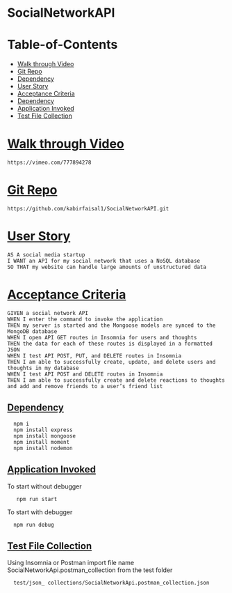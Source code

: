 # SocialNetworkAPI

# Table-of-Contents
  * [Walk through Video](#walk-through-Video)
  * [Git Repo](#git-repo)
  * [Dependency](#dependency)
  * [User Story](#user-story)
  * [Acceptance Criteria](#acceptance-criteria)
  * [Dependency](#dependency)
  * [Application Invoked](#application-invoked)
  * [Test File Collection](#test-file-collection)



# [Walk through Video](#table-of-contents)
```
https://vimeo.com/777894278
```

# [Git Repo](#table-of-contents)
```
https://github.com/kabirfaisal1/SocialNetworkAPI.git

```

# [User Story](#table-of-contents)
```
AS A social media startup
I WANT an API for my social network that uses a NoSQL database
SO THAT my website can handle large amounts of unstructured data

```
# [Acceptance Criteria](#table-of-contents)
```
GIVEN a social network API
WHEN I enter the command to invoke the application
THEN my server is started and the Mongoose models are synced to the MongoDB database
WHEN I open API GET routes in Insomnia for users and thoughts
THEN the data for each of these routes is displayed in a formatted JSON
WHEN I test API POST, PUT, and DELETE routes in Insomnia
THEN I am able to successfully create, update, and delete users and thoughts in my database
WHEN I test API POST and DELETE routes in Insomnia
THEN I am able to successfully create and delete reactions to thoughts and add and remove friends to a user’s friend list
```
## [Dependency](#table-of-contents)
```
  npm i
  npm install express
  npm install mongoose
  npm install moment
  npm install nodemon

```

## [Application Invoked](#(#table-of-contents))
  To start without debugger
```
   npm run start
```
  To start with debugger
```
  npm run debug
```


## [Test File Collection](#table-of-contents)
Using Insomnia or Postman import file name SocialNetworkApi.postman_collection from the test folder
```
  test/json_ collections/SocialNetworkApi.postman_collection.json
```